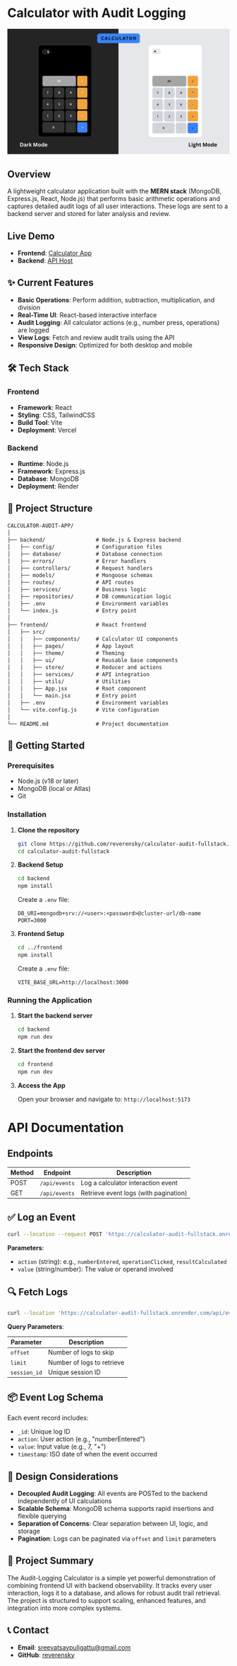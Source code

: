 # Calculator with Audit Logging

![Calculator](./calculator-presentation.png)

## Overview

A lightweight calculator application built with the **MERN stack** (MongoDB, Express.js, React, Node.js) that performs basic arithmetic operations and captures detailed audit logs of all user interactions. These logs are sent to a backend server and stored for later analysis and review.

## Live Demo

- **Frontend**: [Calculator App](https://calculator-audit-fullstack.vercel.app)
- **Backend**: [API Host](https://calculator-audit-fullstack.onrender.com)

## ✨ Current Features

- **Basic Operations**: Perform addition, subtraction, multiplication, and division
- **Real-Time UI**: React-based interactive interface
- **Audit Logging**: All calculator actions (e.g., number press, operations) are logged
- **View Logs**: Fetch and review audit trails using the API
- **Responsive Design**: Optimized for both desktop and mobile

## 🛠️ Tech Stack

### Frontend

- **Framework**: React
- **Styling**: CSS, TailwindCSS
- **Build Tool**: Vite
- **Deployment**: Vercel

### Backend

- **Runtime**: Node.js
- **Framework**: Express.js
- **Database**: MongoDB
- **Deployment**: Render

## 📂 Project Structure

```
CALCULATOR-AUDIT-APP/
│
├── backend/                # Node.js & Express backend
│   ├── config/             # Configuration files
│   ├── database/           # Database connection
│   ├── errors/             # Error handlers
│   ├── controllers/        # Request handlers
│   ├── models/             # Mongoose schemas
│   ├── routes/             # API routes
│   ├── services/           # Business logic
│   ├── repositories/       # DB communication logic
│   ├── .env                # Environment variables
│   └── index.js            # Entry point
│
├── frontend/               # React frontend
│   ├── src/
│   │   ├── components/     # Calculator UI components
│   │   ├── pages/          # App layout
│   │   ├── theme/          # Theming
│   │   ├── ui/             # Reusable base components
│   │   ├── store/          # Reducer and actions
│   │   ├── services/       # API integration
│   │   ├── utils/          # Utilities
│   │   ├── App.jsx         # Root component
│   │   └── main.jsx        # Entry point
│   ├── .env                # Environment variables
│   └── vite.config.js      # Vite configuration
│
└── README.md               # Project documentation
```

## 🚀 Getting Started

### Prerequisites

- Node.js (v18 or later)
- MongoDB (local or Atlas)
- Git

### Installation

1. **Clone the repository**

   ```bash
   git clone https://github.com/reverensky/calculator-audit-fullstack.git
   cd calculator-audit-fullstack
   ```

2. **Backend Setup**

   ```bash
   cd backend
   npm install
   ```

   Create a `.env` file:

   ```
   DB_URI=mongodb+srv://<user>:<password>@cluster-url/db-name
   PORT=3000
   ```

3. **Frontend Setup**

   ```bash
   cd ../frontend
   npm install
   ```

   Create a `.env` file:

   ```
   VITE_BASE_URL=http://localhost:3000
   ```

### Running the Application

1. **Start the backend server**

   ```bash
   cd backend
   npm run dev
   ```

2. **Start the frontend dev server**

   ```bash
   cd frontend
   npm run dev
   ```

3. **Access the App**

   Open your browser and navigate to:
   `http://localhost:5173`

# API Documentation

## Endpoints

| Method | Endpoint      | Description                           |
| ------ | ------------- | ------------------------------------- |
| POST   | `/api/events` | Log a calculator interaction event    |
| GET    | `/api/events` | Retrieve event logs (with pagination) |

## ✅ Log an Event

```bash
curl --location --request POST 'https://calculator-audit-fullstack.onrender.com/api/events?action=numberEntered&value=0&session_id=4b670d3d-d14c-429d-8659-e55071bff967' \
```

**Parameters**:

- `action` (string): e.g., `numberEntered`, `operationClicked`, `resultCalculated`
- `value` (string/number): The value or operand involved

## 🔍 Fetch Logs

```bash
curl --location 'https://calculator-audit-fullstack.onrender.com/api/events?offset=0&limit=5&session_id=4b670d3d-d14c-429d-8659-e55071bff967'
```

**Query Parameters**:

| Parameter    | Description                |
| ------------ | -------------------------- |
| `offset`     | Number of logs to skip     |
| `limit`      | Number of logs to retrieve |
| `session_id` | Unique session ID          |

## 📦 Event Log Schema

Each event record includes:

- `_id`: Unique log ID
- `action`: User action (e.g., "numberEntered")
- `value`: Input value (e.g., 7, "+")
- `timestamp`: ISO date of when the event occurred

## 🧠 Design Considerations

- **Decoupled Audit Logging**: All events are POSTed to the backend independently of UI calculations
- **Scalable Schema**: MongoDB schema supports rapid insertions and flexible querying
- **Separation of Concerns**: Clear separation between UI, logic, and storage
- **Pagination**: Logs can be paginated via `offset` and `limit` parameters

## 📝 Project Summary

The Audit-Logging Calculator is a simple yet powerful demonstration of combining frontend UI with backend observability. It tracks every user interaction, logs it to a database, and allows for robust audit trail retrieval. The project is structured to support scaling, enhanced features, and integration into more complex systems.

## 📞 Contact

- **Email**: [sreevatsavpuligattu@gmail.com](mailto:sreevatsavpuligattu@gmail.com)
- **GitHub**: [reverensky](https://github.com/reverensky)
